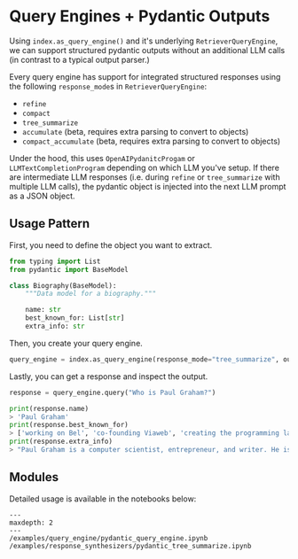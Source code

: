 # Query Engines + Pydantic Outputs

Using `index.as_query_engine()` and it's underlying `RetrieverQueryEngine`, we can support structured pydantic outputs without an additional LLM calls (in contrast to a typical output parser.)

Every query engine has support for integrated structured responses using the following `response_mode`s in `RetrieverQueryEngine`:

- `refine`
- `compact`
- `tree_summarize`
- `accumulate` (beta, requires extra parsing to convert to objects)
- `compact_accumulate` (beta, requires extra parsing to convert to objects)

Under the hood, this uses `OpenAIPydanitcProgam` or `LLMTextCompletionProgram` depending on which LLM you've setup. If there are intermediate LLM responses (i.e. during `refine` or `tree_summarize` with multiple LLM calls), the pydantic object is injected into the next LLM prompt as a JSON object.

## Usage Pattern

First, you need to define the object you want to extract.

```python
from typing import List
from pydantic import BaseModel

class Biography(BaseModel):
    """Data model for a biography."""

    name: str
    best_known_for: List[str]
    extra_info: str
```

Then, you create your query engine.

```python
query_engine = index.as_query_engine(response_mode="tree_summarize", output_cls=Biography)
```

Lastly, you can get a response and inspect the output.

```python
response = query_engine.query("Who is Paul Graham?")

print(response.name)
> 'Paul Graham'
print(response.best_known_for)
> ['working on Bel', 'co-founding Viaweb', 'creating the programming language Arc']
print(response.extra_info)
> "Paul Graham is a computer scientist, entrepreneur, and writer. He is best known for ..."
```

## Modules

Detailed usage is available in the notebooks below:

```{toctree}
---
maxdepth: 2
---
/examples/query_engine/pydantic_query_engine.ipynb
/examples/response_synthesizers/pydantic_tree_summarize.ipynb
```
